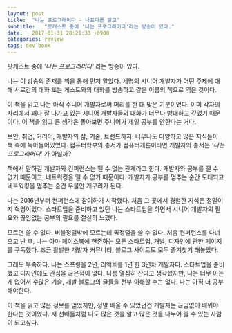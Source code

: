 ```yaml
---
layout: post
title:  "나는 프로그래머다 - 나프다를 읽고"
subtitle:   "팟캐스트 중에 '나는 프로그래머다'라는 방송이 있다."
date:   2017-01-31 20:21:33 +0900
categories: review
tags: dev book
---
```


팟캐스트 중에 *'나는 프로그래머다'* 라는 방송이 있다. 


나는 이 방송의 존재를 책을 통해 먼저 알았다. 세명의 시니어 개발자가 어떤 주제에 대해 서로간의 대화 또는 게스트와의 대화를 방송하고 같은 이름의 책으로 엮은 것이다.
 
이 책을 읽고 나는 아직 주니어 개발자로써 머리를 한 대 맞은 기분이었다. 이미 각자의 자리에서 꽤나 잘 나가고 있는 시니어 개발자들의 대화가 너무나 방대하고 깊었기 때문이다. 이 책을 읽고 든 생각은 돌아보면 주니어가 제일 공부를 안한다는 거다.
 
보안, 취업, 커리어, 개발자의 삶, 기술, 트랜드까지. 너무나도 다양하고 많은 지식들이 책 속에 녹아들어있었다. 컴퓨터학부의 총서가 컴퓨터개론이라면 개발자의 총서는 *'나는프로그래머다'* 가 아닐까?
 
책에서 말하길 개발자와 컨퍼런스는 뗄 수 없는 관계라고 한다. 개발자와 공부를 뗄 수 없기 때문이고, 네트워킹을 뗄 수 없기 때문이다. 개발자가 공부를 멈추는 순간 도태되고 네트워킹을 멈추는 순간 우물안 개구리가 된다.
 
나는 2016년부터 컨퍼런스에 참여하기 시작했다. 처음 그 곳에서 경험한 지식은 정말이지 혁명이었다. 스타트업을 준비하고 있던 나는 스타트업을 하면서 시니어 개발자의 필요와 끊임없는 공부의 필요를 절실히 느꼈다. 
 
모르면 쓸 수 없다. 버블정렬밖에 모르는데 퀵정렬을 쓸 수 없다. 처음 컨퍼런스를 다녀오고 난 후, 나는 아마 페이스북에 현존하는 모든 스타트업, 개발, 디자인에 관한 페이지를 구독했다. 조금 활발한 개발자 커뮤니티, 블로그 사이트도 모두 즐겨찾기 해놓았다.
 
그래도 부족하다. 나는 스프링을 2년, 리액트를 1년 한 3년차 개발자다. 스타트업을 준비했고 디자인에도 관심을 끊은적이 없다. 나름 열심히 산다고 생각했지만, 나는 너무 아는게 없어서 수많은 기술, 개발 블로그의 글들을 전부 이해할 수는 없다. 나는 아직 더 공부해야한다.
 
이 책을 읽고 많은 정보를 얻었지만, 정말 배울 수 있었던건 개발자는 끊임없이 배워야 한다는 것이었다. 저 선배들처럼 나도 많은 것을 알고 많은 것을 나누어 줄 수 있는 사람이 되고싶다.
 